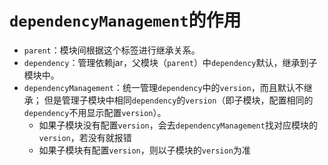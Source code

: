 # `dependencyManagement`的作用

* `parent`：模块间根据这个标签进行继承关系。 
* `dependency`：管理依赖jar，父模块（`parent`）中`dependency`默认，继承到子模块中。 
* `dependencyManagement`：统一管理`dependency`中的`version`，而且默认不继承；
但是管理子模块中相同`dependency`的`version`（即子模块，配置相同的`dependency`不用显示配置`version`）。
  * 如果子模块没有配置`version`，会去`dependencyManagement`找对应模块的`version`，若没有就报错
  * 如果子模块有配置`version`，则以子模块的`version`为准
